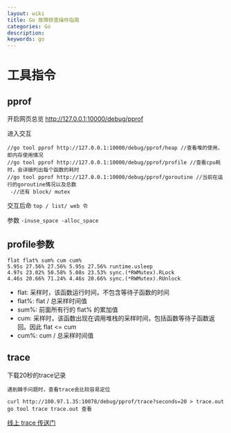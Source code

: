 ```yaml
---
layout: wiki
title: Go 故障排查操作指南
categories: Go
description: 
keywords: go
---
```


# 工具指令
## pprof
开启网页总览 http://127.0.0.1:10000/debug/pprof

进入交互
```
//go tool pprof http://127.0.0.1:10000/debug/pprof/heap //查看堆的使用，即内存使用情况
//go tool pprof http://127.0.0.1:10000/debug/pprof/profile //查看cpu耗时，会详细列出每个函数的耗时
//go tool pprof http://127.0.0.1:10000/debug/pprof/goroutine //当前在运行的goroutine情况以及总数
 -//还有 block/ mutex
```
交互后命 `top / list/ web 令`

参数 `-inuse_space -alloc_space`

## profile参数
```
flat flat% sum% cum cum%
5.95s 27.56% 27.56% 5.95s 27.56% runtime.usleep
4.97s 23.02% 50.58% 5.08s 23.53% sync.(*RWMutex).RLock
4.46s 20.66% 71.24% 4.46s 20.66% sync.(*RWMutex).RUnlock
```
* flat: 采样时，该函数运行时间，不包含等待子函数的时间
* flat%: flat / 总采样时间值
* sum%: 前面所有行的 flat% 的累加值
* cum: 采样时，该函数出现在调用堆栈的采样时间，包括函数等待子函数返回。因此 flat <= cum
* cum%: cum / 总采样时间值

## trace
下载20秒的trace记录

`遇到棘手问题时，查看trace会比较容易定位`
```
curl http://100.97.1.35:10078/debug/pprof/trace?seconds=20 > trace.out
go tool trace trace.out 查看
```
[线上 trace 传送门](https://mp.weixin.qq.com/s/Z9DoVGwdAtpbjealQLEMkw)



